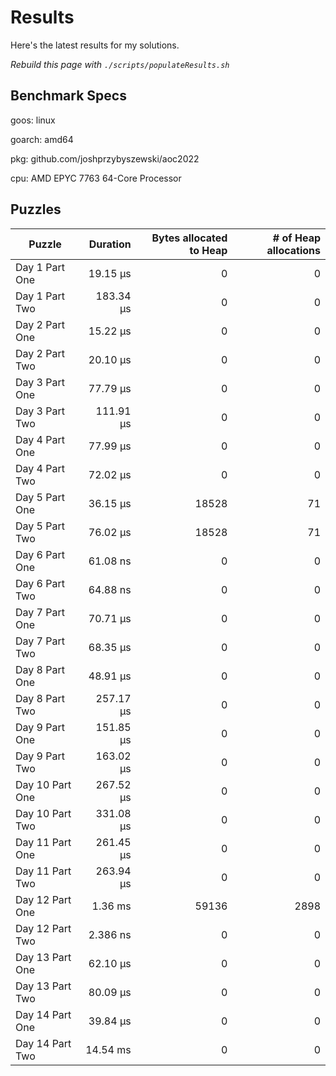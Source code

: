 # Results

Here's the latest results for my solutions.

_Rebuild this page with `./scripts/populateResults.sh`_

## Benchmark Specs

goos: linux

goarch: amd64

pkg: github.com/joshprzybyszewski/aoc2022

cpu: AMD EPYC 7763 64-Core Processor                


## Puzzles

|Puzzle|Duration|Bytes allocated to Heap|# of Heap allocations|
|-|-:|-:|-:|
|Day 1 Part One|19.15 µs|0|0|
|Day 1 Part Two|183.34 µs|0|0|
|Day 2 Part One|15.22 µs|0|0|
|Day 2 Part Two|20.10 µs|0|0|
|Day 3 Part One|77.79 µs|0|0|
|Day 3 Part Two|111.91 µs|0|0|
|Day 4 Part One|77.99 µs|0|0|
|Day 4 Part Two|72.02 µs|0|0|
|Day 5 Part One|36.15 µs|18528|71|
|Day 5 Part Two|76.02 µs|18528|71|
|Day 6 Part One|61.08 ns|0|0|
|Day 6 Part Two|64.88 ns|0|0|
|Day 7 Part One|70.71 µs|0|0|
|Day 7 Part Two|68.35 µs|0|0|
|Day 8 Part One|48.91 µs|0|0|
|Day 8 Part Two|257.17 µs|0|0|
|Day 9 Part One|151.85 µs|0|0|
|Day 9 Part Two|163.02 µs|0|0|
|Day 10 Part One|267.52 µs|0|0|
|Day 10 Part Two|331.08 µs|0|0|
|Day 11 Part One|261.45 µs|0|0|
|Day 11 Part Two|263.94 µs|0|0|
|Day 12 Part One|1.36 ms|59136|2898|
|Day 12 Part Two|2.386 ns|0|0|
|Day 13 Part One|62.10 µs|0|0|
|Day 13 Part Two|80.09 µs|0|0|
|Day 14 Part One|39.84 µs|0|0|
|Day 14 Part Two|14.54 ms|0|0|
